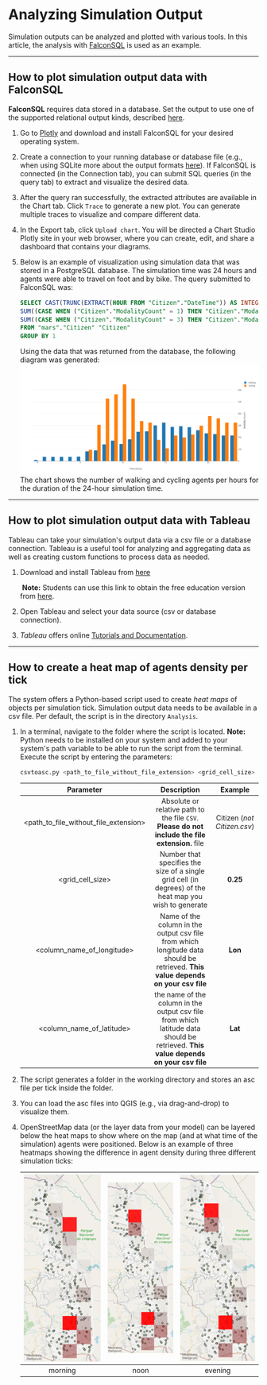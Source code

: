 # Analyzing Simulation Output

Simulation outputs can be analyzed and plotted with various tools. In this article, the analysis with [FalconSQL](https://plotly.com/chart-studio-help/database-connectors/personal-login/) is used as an example.

___

## How to plot simulation output data with FalconSQL

**FalconSQL** requires data stored in a database. Set the output to use one of the supported relational output kinds, described [here](../model-configuration/sim_output_formats.md).

1. Go to [Plotly](https://plotly.com/chart-studio-help/database-connectors/personal-login/) and download and install FalconSQL for your desired operating system.

2. Create a connection to your running database or database file (e.g., when using SQLite more about the output formats [here](../model-configuration/sim_output_formats.md)). If FalconSQL is connected (in the Connection tab), you can submit SQL queries (in the query tab) to extract and visualize the desired data.

3. After the query ran successfully, the extracted attributes are available in the Chart tab. Click `Trace` to generate a new plot. You can generate multiple traces to visualize and compare different data.

4. In the Export tab, click `Upload chart`. You will be directed a Chart Studio Plotly site in your web browser, where you can create, edit, and share a dashboard that contains your diagrams.

5. Below is an example of visualization using simulation data that was stored in a PostgreSQL database. The simulation time was 24 hours and agents were able to travel on foot and by bike. The query submitted to FalconSQL was:

   ```sql
   SELECT CAST(TRUNC(EXTRACT(HOUR FROM "Citizen"."DateTime")) AS INTEGER) AS "hr:DateTime",
   SUM((CASE WHEN ("Citizen"."ModalityCount" = 1) THEN "Citizen"."ModalityCount" ELSE NULL END)) AS "sum:Calc_walk",
   SUM((CASE WHEN ("Citizen"."ModalityCount" = 3) THEN "Citizen"."ModalityCount" ELSE NULL END)) AS "sum:Calc_cycle"
   FROM "mars"."Citizen" "Citizen"
   GROUP BY 1
   ```

   Using the data that was returned from the database, the following diagram was generated:
   ![Barchart for walking and cycling](walk_cycle_barchart.png)
   The chart shows the number of walking and cycling agents per hours for the duration of the 24-hour simulation time.

___

## How to plot simulation output data with Tableau

Tableau can take your simulation's output data via a csv file or a database connection. Tableau is a useful tool for analyzing and aggregating data as well as creating custom functions to process data as needed.

1. Download and install Tableau from [here](https://www.tableau.com/de-de/products/desktop/download) 

   ​	**Note:** Students can use this link to obtain the free education version from [here](https://www.tableau.com/academic/students).

2. Open Tableau and select your data source (csv or database connection).

3. _Tableau_ offers online [Tutorials and Documentation](https://help.tableau.com/current/pro/desktop/en-us/gettingstarted_overview.htm).

___

## How to create a heat map of agents density per tick

The system offers a Python-based script used to create _heat maps_ of objects per simulation tick. Simulation output data needs to be available in a csv file. Per default, the script is in the directory `Analysis`.

1. In a terminal, navigate to the folder where the script is located. **Note:** Python needs to be installed on your system and added to your system's path variable to be able to run the script from the terminal. Execute the script by entering the parameters:

      ```bash
      csvtoasc.py <path_to_file_without_file_extension> <grid_cell_size> <column_name_of_longitude> <column_name_of_latitude> 
      ```
      | Parameter | Description | Example |
      | :----------------------------------------------------------: | :----------------------------------------------------------: | :----------------------------------------------------------: |
      |  <path_to_file_without_file_extension>  |          Absolute or relative path to the file `CSV`. **Please do not include the file extension.** file |  Citizen (_not Citizen.csv_)|
      |  <grid_cell_size>  |          Number that specifies the size of a single grid cell (in degrees) of the heat map you wish to generate |  **0.25**|
      |  <column_name_of_longitude>  |          Name of the column in the output csv file from which longitude data should be retrieved. **This value depends on your csv file** |  **Lon** |
      |  <column_name_of_latitude>  |          the name of the column in the output csv file from which latitude data should be retrieved. **This value depends on your csv file** |  **Lat**|

2. The script generates a folder in the working directory and stores an asc file per tick inside the folder.

3. You can load the asc files into QGIS (e.g., via drag-and-drop) to visualize them.

4. OpenStreetMap data (or the layer data from your model) can be layered below the heat maps to show where on the map (and at what time of the simulation) agents were positioned. Below is an example of three heatmaps showing the difference in agent density during three different simulation ticks:

   | ![Morning](knp_heatmap_morning.png) | ![noon](knp_heatmap_noon.png) | ![evening](knp_heatmap_evening.png) |
   | :----------------------------------------------------------: | :----------------------------------------------------------: | :----------------------------------------------------------: |
   |                           morning                            |                             noon                             |                           evening                            |

   

   